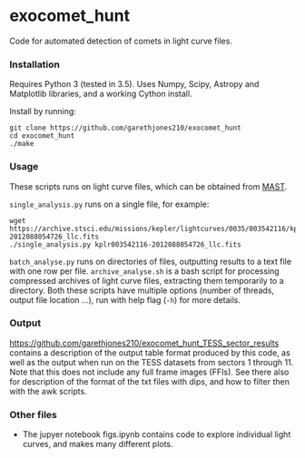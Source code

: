 # exocomet_hunt

Code for automated detection of comets in light curve files.

### Installation

Requires Python 3 (tested in 3.5). Uses Numpy, Scipy, Astropy and Matplotlib libraries, and a working Cython install. 

Install by running:

    git clone https://github.com/garethjones210/exocomet_hunt
    cd exocomet_hunt
    ./make

### Usage

These scripts runs on light curve files, which can be obtained from [MAST](https://archive.stsci.edu/kepler/).

`single_analysis.py` runs on a single file, for example:

    wget https://archive.stsci.edu/missions/kepler/lightcurves/0035/003542116/kplr003542116-2012088054726_llc.fits
    ./single_analysis.py kplr003542116-2012088054726_llc.fits

`batch_analyse.py` runs on directories of files, outputting results to a text file with one row per file. `archive_analyse.sh` is a bash script for processing compressed archives of light curve files, extracting them temporarily to a directory.  Both these scripts have multiple options (number of threads, output file location ...), run with help flag (`-h`) for more details.

### Output

https://github.com/garethjones210/exocomet_hunt_TESS_sector_results contains a description of the output table format produced by this code, as well as the output when run on the TESS datasets from sectors 1 through 11. Note that this does not include any full frame images (FFIs). See there also for description of the format of the txt files with dips, and how to filter then with the awk scripts.

### Other files

* The jupyer notebook figs.ipynb contains code to explore individual light curves, and makes many different plots.
